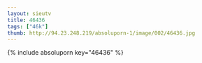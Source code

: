 ```yaml
--- 
layout: sieutv
title: 46436
tags: ["46k"]
thumb: http://94.23.248.219/absoluporn-1/image/002/46436.jpg
---
```

{% include absoluporn key="46436" %} 
